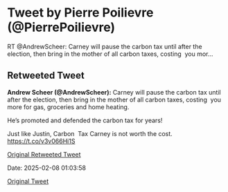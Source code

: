 # Tweet by Pierre Poilievre (@PierrePoilievre)

RT @AndrewScheer: Carney will pause the carbon tax until after the election, then bring in the mother of all carbon taxes, costing  you mor…

## Retweeted Tweet

**Andrew Scheer (@AndrewScheer):** Carney will pause the carbon tax until after the election, then bring in the mother of all carbon taxes, costing  you more for gas, groceries and home heating.

He’s promoted and defended the carbon tax for years!

Just like Justin, Carbon  Tax Carney is not worth the cost. https://t.co/v3v066Hi1S

[Original Retweeted Tweet](https://x.com/AndrewScheer/status/1887868770968117364)

Date: 2025-02-08 01:03:58

[Original Tweet](https://x.com/PierrePoilievre/status/1888030979572523092)
